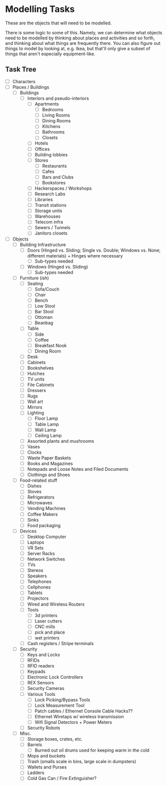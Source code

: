 # Modelling Tasks

These are the objects that will need to be modelled.

There is some logic to some of this. Namely, we can determine what objects need to be modelled by thinking about places and activities and so forth, and thinking about what things are frequently there. You can also figure out things to model by looking at, e.g. Ikea, but that'll only give a subset of things that aren't especially equipment-like.

## Task Tree

- [ ] Characters
- [ ] Places / Buildings
  - [ ] Buildings
    - [ ] Interiors and pseudo-interiors
      - [ ] Apartments
        - [ ] Bedrooms
        - [ ] Living Rooms
        - [ ] Dining Rooms
        - [ ] Kitchens
        - [ ] Bathrooms
        - [ ] Closets
      - [ ] Hotels
      - [ ] Offices
      - [ ] Building lobbies
      - [ ] Stores
        - [ ] Restaurants
        - [ ] Cafes
        - [ ] Bars and Clubs
        - [ ] Bookstores
      - [ ] Hackerspaces / Workshops
      - [ ] Research Labs
      - [ ] Libraries
      - [ ] Transit stations
      - [ ] Storage units
      - [ ] Warehouses
      - [ ] Telecom infra
      - [ ] Sewers / Tunnels
      - [ ] Janitors closets
- [ ] Objects
  - [ ] Building Infrastructure
    - [ ] Doors (Hinged vs. Sliding; Single vs. Double; Windows vs. None; different materials) + Hinges where necessary
      - [ ] Sub-types needed
    - [ ] Windows (Hinged vs. Sliding)
      - [ ] Sub-types needed
  - [ ] Furniture (ish)
    - [ ] Seating
      - [ ] Sofa/Couch
      - [ ] Chair
      - [ ] Bench
      - [ ] Low Stool
      - [ ] Bar Stool
      - [ ] Ottoman
      - [ ] Beanbag
    - [ ] Table
      - [ ] Side
      - [ ] Coffee
      - [ ] Breakfast Nook
      - [ ] Dining Room
    - [ ] Desk
    - [ ] Cabinets
    - [ ] Bookshelves
    - [ ] Hutches
    - [ ] TV units
    - [ ] File Cabinets
    - [ ] Dressers
    - [ ] Rugs
    - [ ] Wall art
    - [ ] Mirrors
    - [ ] Lighting
      - [ ] Floor Lamp
      - [ ] Table Lamp
      - [ ] Wall Lamp
      - [ ] Ceiling Lamp
    - [ ] Assorted plants and mushrooms
    - [ ] Vases
    - [ ] Clocks
    - [ ] Waste Paper Baskets
    - [ ] Books and Magazines
    - [ ] Notepads and Loose Notes and Filed Documents
    - [ ] Clothings and Shoes
  - [ ] Food-related stuff
    - [ ] Dishes
    - [ ] Stoves
    - [ ] Refrigerators
    - [ ] Microwaves
    - [ ] Vending Machines
    - [ ] Coffee Makers
    - [ ] Sinks
    - [ ] Food packaging
  - [ ] Devices
    - [ ] Desktop Computer
    - [ ] Laptops
    - [ ] VR Sets
    - [ ] Server Racks
    - [ ] Network Switches
    - [ ] TVs
    - [ ] Stereos
    - [ ] Speakers
    - [ ] Telephones
    - [ ] Cellphones
    - [ ] Tablets
    - [ ] Projectors
    - [ ] Wired and Wireless Routers
    - [ ] Tools
      - [ ] 3d printers
      - [ ] Laser cutters
      - [ ] CNC mills
      - [ ] pick and place
      - [ ] wet printers
    - [ ] Cash registers / Stripe terminals
  - [ ] Security
    - [ ] Keys and Locks
    - [ ] RFIDs
    - [ ] RFID readers
    - [ ] Keypads
    - [ ] Electronic Lock Controllers
    - [ ] REX Sensors
    - [ ] Security Cameras
    - [ ] Various Tools
      - [ ] Lock Picking/Bypass Tools
      - [ ] Lock Measurement Tool
      - [ ] Patch cables / Ethernet Console Cable Hacks??
      - [ ] Ethernet Wiretaps w/ wireless transmission
      - [ ] Wifi Signal Detectors + Power Meters
    - [ ] Security Robots
  - [ ] Misc.
    - [ ] Storage boxes, crates, etc.
    - [ ] Barrels
      - [ ] Burned out oil drums used for keeping warm in the cold
    - [ ] Mops and buckets
    - [ ] Trash (smalls scale in bins, large scale in dumpsters)
    - [ ] Wallets and Purses
    - [ ] Ladders
    - [ ] Cold Gas Can / Fire Extinguisher?